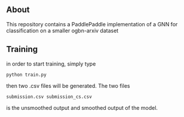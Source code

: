 ## About
This repository contains a PaddlePaddle implementation of a GNN for classification on a smaller ogbn-arxiv dataset


## Training
in order to start training, simply type 
```
python train.py
```
then two .csv files will be generated. The two files

```
submission.csv submission_cs.csv
```
is the unsmoothed output and smoothed output of the model.
